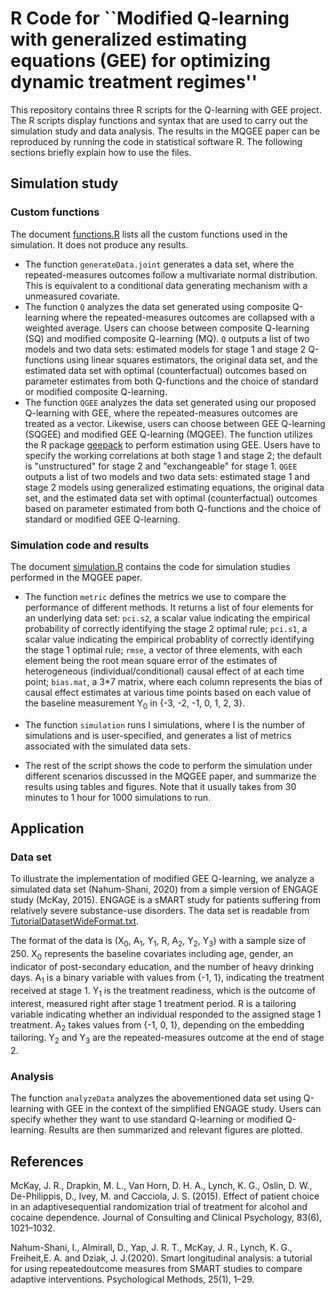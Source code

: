 # R Code for ``Modified Q-learning with generalized estimating equations (GEE) for optimizing dynamic treatment regimes''

This repository contains three R scripts for the Q-learning with GEE project. The R scripts display functions and syntax that are used to carry out the simulation study and data analysis. The results in the MQGEE paper can be reproduced by running the code in statistical software R. The following sections briefly explain how to use the files.

## Simulation study

### Custom functions

The document [functions.R](https://github.com/YZhang469/MQGEE/blob/master/functions.R) lists all the custom functions used in the simulation. It does not produce any results.

* The function `generateData.joint` generates a data set, where the repeated-measures outcomes follow a multivariate normal distribution. This is equivalent to a conditional data generating mechanism with a unmeasured covariate.
* The function `Q` analyzes the data set generated using composite Q-learning where the repeated-measures outcomes are collapsed with a weighted average. Users can choose between composite Q-learning (SQ) and modified composite Q-learning (MQ). `Q` outputs a list of two models and two data sets: estimated models for stage 1 and stage 2 Q-functions using linear squares estimators, the original data set, and the estimated data set with optimal (counterfactual) outcomes based on parameter estimates from both Q-functions and the choice of standard or modified composite Q-learning.
* The function `QGEE` analyzes the data set generated using our proposed Q-learning with GEE, where the repeated-measures outcomes are treated as a vector. Likewise, users can choose between GEE Q-learning (SQGEE) and modified GEE Q-learning (MQGEE). The function utilizes the R package [geepack](https://cran.r-project.org/web/packages/geepack/geepack.pdf) to perform estimation using GEE. Users have to specify the working correlations at both stage 1 and stage 2; the default is "unstructured" for stage 2 and "exchangeable" for stage 1. `QGEE` outputs a list of two models and two data sets: estimated stage 1 and stage 2 models using generalized estimating equations, the original data set, and the estimated data set with optimal (counterfactual) outcomes based on parameter estimated from both Q-functions and the choice of standard or modified GEE Q-learning.

### Simulation code and results

The document [simulation.R](https://github.com/YZhang469/MQGEE/blob/master/simulation.R) contains the code for simulation studies performed in the MQGEE paper.

* The function `metric` defines the metrics we use to compare the performance of different methods. It returns a list of four elements for an underlying data set: `pci.s2`, a scalar value indicating the empirical probability of correctly identifying the stage 2 optimal rule; `pci.s1`, a scalar value indicating the empirical probablity of correctly identifying the stage 1 optimal rule; `rmse`, a vector of three elements, with each element being the root mean square error of the estimates of heterogeneous (individual/conditional) causal effect of at each time point; `bias.mat`, a 3\*7 matrix, where each column represents the bias of causal effect estimates at various time points based on each value of the baseline measurement Y<sub>0</sub> in {-3, -2, -1, 0, 1, 2, 3}.

* The function `simulation` runs I simulations, where I is the number of simulations and is user-specified, and generates a list of metrics associated with the simulated data sets.

* The rest of the script shows the code to perform the simulation under different scenarios discussed in the MQGEE paper, and summarize the results using tables and figures. Note that it usually takes from 30 minutes to 1 hour for 1000 simulations to run.

## Application

### Data set

To illustrate the implementation of modified GEE Q-learning, we analyze a simulated data set (Nahum-Shani, 2020) from a simple version of ENGAGE study (McKay, 2015). ENGAGE is a sMART study for patients suffering from relatively severe substance-use disorders. The data set is readable from [TutorialDatasetWideFormat.txt](https://github.com/dziakj1/SmartTutorialAppendix/blob/master/TutorialDatasetWideFormat.txt).

The format of the data is (X<sub>0</sub>, A<sub>1</sub>, Y<sub>1</sub>, R, A<sub>2</sub>, Y<sub>2</sub>, Y<sub>3</sub>) with a sample size of 250. X<sub>0</sub> represents the baseline covariates including age, gender, an indicator of post-secondary education, and the number of heavy drinking days. A<sub>1</sub> is a binary variable with values from {-1, 1}, indicating the treatment received at stage 1. Y<sub>1</sub> is the treatment readiness, which is the outcome of interest, measured right after stage 1 treatment period. R is a tailoring variable indicating whether an individual responded to the assigned stage 1 treatment. A<sub>2</sub> takes values from {-1, 0, 1}, depending on the embedding tailoring. Y<sub>2</sub> and Y<sub>3</sub> are the repeated-measures outcome at the end of stage 2.

### Analysis

The function `analyzeData` analyzes the abovementioned data set using Q-learning with GEE in the context of the simplified ENGAGE study. Users can specify whether they want to use standard Q-learning or modified Q-learning. Results are then summarized and relevant figures are plotted.

## References

McKay, J. R., Drapkin, M. L., Van Horn, D. H. A., Lynch, K. G., Oslin, D. W., De-Philippis, D., Ivey, M. and Cacciola, J. S. (2015). Effect of patient choice in an adaptivesequential randomization trial of treatment for alcohol and cocaine dependence. Journal of Consulting and Clinical Psychology, 83(6), 1021–1032.

Nahum-Shani, I., Almirall, D., Yap, J. R. T., McKay, J. R., Lynch, K. G., Freiheit,E. A. and Dziak, J. J.(2020). Smart longitudinal analysis: a tutorial for using repeatedoutcome measures from SMART studies to compare adaptive interventions. Psychological Methods, 25(1), 1–29.
